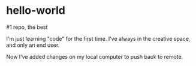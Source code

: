 # hello-world
#1 repo, the best

I'm just learning "code" for the first time. I've always in the creative space, and only an end user.

Now I've added changes on my local computer to push back to remote.
